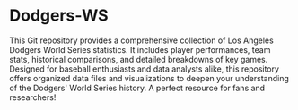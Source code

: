 # Dodgers-WS
This Git repository provides a comprehensive collection of Los Angeles Dodgers World Series statistics. It includes player performances, team stats, historical comparisons, and detailed breakdowns of key games. Designed for baseball enthusiasts and data analysts alike, this repository offers organized data files and visualizations to deepen your understanding of the Dodgers' World Series history. A perfect resource for fans and researchers!
